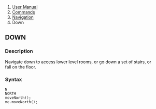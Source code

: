 <ol class="breadcrumb">
  <li><a href="#/docs/contents">User Manual</a></li>
  <li><a href="#/docs/commands">Commands</a></li>
  <li><a href="#/docs/navigation">Navigation</a></li>
  <li class="active">Down</li>
</ol>

## DOWN

### Description

Navigate down to access lower level rooms, or go down a set of stairs, or fall on the floor.

### Syntax

    N
    NORTH
    moveNorth();
    me.moveNorth();
